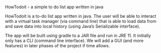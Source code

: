 HowTodoit - a simple to do list app written in java

HowTodoit is a to-do list app written in java. The user will be able to interact with a virtual task manager (via command line) that is able to load data from and save data into local history (using Java’s Serializable interface).

The app will be built using gradle to a JAR file and run in JRE 11. It initially only has a CLI (command line interface). We will add a GUI (and more features) in later phases of the project if time allows.
